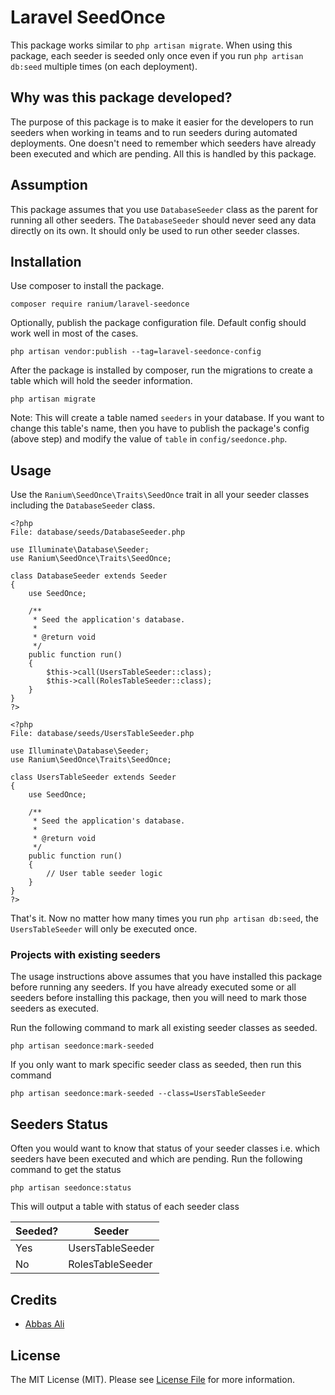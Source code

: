 # Laravel SeedOnce

This package works similar to `php artisan migrate`. When using this package, each seeder is seeded only once even if you run `php artisan db:seed` multiple times (on each deployment).

## Why was this package developed?

The purpose of this package is to make it easier for the developers to run seeders when working in teams and to run seeders during automated deployments. One doesn't need to remember which seeders have already been executed and which are pending. All this is handled by this package.

## Assumption

This package assumes that you use `DatabaseSeeder` class as the parent for running all other seeders. The `DatabaseSeeder` should never seed any data directly on its own. It should only be used to run other seeder classes.

## Installation

Use composer to install the package.

```
composer require ranium/laravel-seedonce
```

Optionally, publish the package configuration file. Default config should work well in most of the cases.

```
php artisan vendor:publish --tag=laravel-seedonce-config
```

After the package is installed by composer, run the migrations to create a table which will hold the seeder information.

```
php artisan migrate
```

Note: This will create a table named `seeders` in your database. If you want to change this table's name, then you have to publish the package's config (above step) and modify the value of `table` in `config/seedonce.php`.

## Usage

Use the `Ranium\SeedOnce\Traits\SeedOnce` trait in all your seeder classes including the `DatabaseSeeder` class.

```
<?php
File: database/seeds/DatabaseSeeder.php

use Illuminate\Database\Seeder;
use Ranium\SeedOnce\Traits\SeedOnce;

class DatabaseSeeder extends Seeder
{
    use SeedOnce;

    /**
     * Seed the application's database.
     *
     * @return void
     */
    public function run()
    {
        $this->call(UsersTableSeeder::class);
        $this->call(RolesTableSeeder::class);
    }
}
?>

<?php
File: database/seeds/UsersTableSeeder.php

use Illuminate\Database\Seeder;
use Ranium\SeedOnce\Traits\SeedOnce;

class UsersTableSeeder extends Seeder
{
    use SeedOnce;

    /**
     * Seed the application's database.
     *
     * @return void
     */
    public function run()
    {
        // User table seeder logic
    }
}
?>
```

That's it. Now no matter how many times you run `php artisan db:seed`, the `UsersTableSeeder` will only be executed once.

### Projects with existing seeders

The usage instructions above assumes that you have installed this package before running any seeders. If you have already executed some or all seeders before installing this package, then you will need to mark those seeders as executed.

Run the following command to mark all existing seeder classes as seeded.

```
php artisan seedonce:mark-seeded
```

If you only want to mark specific seeder class as seeded, then run this command

```
php artisan seedonce:mark-seeded --class=UsersTableSeeder
```

## Seeders Status

Often you would want to know that status of your seeder classes i.e. which seeders have been executed and which are pending. Run the following command to get the status

```
php artisan seedonce:status
```

This will output a table with status of each seeder class

Seeded? | Seeder
--------|-------
Yes | UsersTableSeeder
No | RolesTableSeeder

## Credits

- [Abbas Ali](https://github.com/abbasali)


## License

The MIT License (MIT). Please see [License File](LICENSE.md) for more information.
